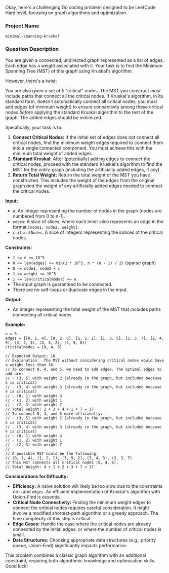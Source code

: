Okay, here's a challenging Go coding problem designed to be LeetCode Hard level, focusing on graph algorithms and optimization.

### Project Name

```
minimal-spanning-kruskal
```

### Question Description

You are given a connected, undirected graph represented as a list of edges. Each edge has a weight associated with it. Your task is to find the Minimum Spanning Tree (MST) of this graph using Kruskal's algorithm.

However, there's a twist:

You are also given a set of *k* "critical" nodes.  The MST you construct *must* include paths that connect all the critical nodes.  If Kruskal's algorithm, in its standard form, doesn't automatically connect all critical nodes, you must add edges (of minimum weight) to ensure connectivity among these critical nodes *before* applying the standard Kruskal algorithm to the rest of the graph. The added edges should be minimized.

Specifically, your task is to:

1.  **Connect Critical Nodes:** If the initial set of edges does not connect all critical nodes, find the minimum weight edges required to connect them into a single connected component.  You must achieve this with the minimum total weight of added edges.
2.  **Standard Kruskal:** After (potentially) adding edges to connect the critical nodes, proceed with the standard Kruskal's algorithm to find the MST for the *entire* graph (including the artificially added edges, if any).
3.  **Return Total Weight:** Return the total weight of the MST you have constructed.  This includes the weight of the edges from the original graph *and* the weight of any artificially added edges needed to connect the critical nodes.

**Input:**

*   `n`: An integer representing the number of nodes in the graph (nodes are numbered from 0 to n-1).
*   `edges`: A slice of slices, where each inner slice represents an edge in the format `[node1, node2, weight]`.
*   `criticalNodes`: A slice of integers representing the indices of the critical nodes.

**Constraints:**

*   `1 <= n <= 10^5`
*   `0 <= len(edges) <= min(2 * 10^5, n * (n - 1) / 2)` (sparse graph)
*   `0 <= node1, node2 < n`
*   `1 <= weight <= 10^5`
*   `1 <= len(criticalNodes) <= n`
*   The input graph is guaranteed to be connected.
*   There are no self-loops or duplicate edges in the input.

**Output:**

*   An integer representing the total weight of the MST that includes paths connecting all critical nodes.

**Example:**

```
n = 6
edges = [[0, 1, 4], [0, 2, 6], [1, 2, 1], [1, 3, 5], [2, 3, 7], [2, 4, 9], [3, 4, 3], [3, 5, 2], [4, 5, 8]]
criticalNodes = [0, 4, 5]

// Expected Output: 16
// Explanation:  The MST without considering critical nodes would have a weight less than 16.
// To connect 0, 4, and 5, we need to add edges. The optimal edges to add are:
// - (3, 5) with weight 2 (already in the graph, but included because 5 is critical)
// - (3, 4) with weight 3 (already in the graph, but included because 4 is critical)
// - (0, 1) with weight 4
// - (1, 2) with weight 1
// - (2, 3) with weight 7
// Total weight: 2 + 3 + 4 + 1 + 7 = 17
// To connect 0, 4, and 5 more efficiently:
// - (3, 5) with weight 2 (already in the graph, but included because 5 is critical)
// - (3, 4) with weight 3 (already in the graph, but included because 4 is critical)
// - (0, 1) with weight 4
// - (1, 2) with weight 1
// - (2, 3) with weight 7
//
// A possible MST could be the following:
// (0, 1, 4), (1, 2, 1), (3, 5, 2), (3, 4, 3), (2, 3, 7)
// This MST connects all critical nodes (0, 4, 5).
// Total Weight: 4 + 1 + 2 + 3 + 7 = 17
```

**Considerations for Difficulty:**

*   **Efficiency:** A naive solution will likely be too slow due to the constraints on `n` and `edges`. An efficient implementation of Kruskal's algorithm with Union-Find is essential.
*   **Critical Node Connectivity:** Finding the minimum weight edges to connect the critical nodes requires careful consideration. It might involve a modified shortest-path algorithm or a greedy approach. The time complexity of this step is critical.
*   **Edge Cases:** Handle the case where the critical nodes are already connected by the initial edges, or where the number of critical nodes is small.
*   **Data Structures:** Choosing appropriate data structures (e.g., priority queue, Union-Find) significantly impacts performance.

This problem combines a classic graph algorithm with an additional constraint, requiring both algorithmic knowledge and optimization skills. Good luck!
